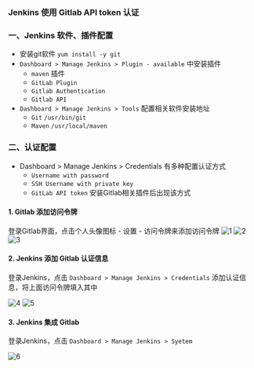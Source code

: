 ### Jenkins 使用 Gitlab API token 认证
### 一、Jenkins 软件、插件配置
* 安装git软件 `yum install -y git`
* `Dashboard > Manage Jenkins > Plugin - available` 中安装插件
  * `maven` 插件
  * `GitLab Plugin` 
  * `Gitlab Authentication` 
  * `Gitlab API` 
* `Dashboard > Manage Jenkins > Tools` 配置相关软件安装地址
  * `Git` `/usr/bin/git`
  * `Maven` `/usr/local/maven`

### 二、认证配置
* Dashboard > Manage Jenkins > Credentials 有多种配置认证方式
  * `Username with password`
  * `SSH Username with private key`
  * `GitLab API token` 安装Gitlab相关插件后出现该方式

#### 1. Gitlab 添加访问令牌
登录Gitlab界面，点击个人头像图标 - 设置 - 访问令牌来添加访问令牌
![1](https://fgq233.github.io/imgs/jenkins/001.jpg)
![2](https://fgq233.github.io/imgs/jenkins/002.jpg)
![3](https://fgq233.github.io/imgs/jenkins/003.jpg)


#### 2. Jenkins 添加 Gitlab 认证信息
登录Jenkins，点击 `Dashboard > Manage Jenkins > Credentials` 添加认证信息，将上面访问令牌填入其中

![4](https://fgq233.github.io/imgs/jenkins/004.jpg)
![5](https://fgq233.github.io/imgs/jenkins/005.jpg)

#### 3. Jenkins 集成 Gitlab
登录Jenkins，点击 `Dashboard > Manage Jenkins > Syetem`

![6](https://fgq233.github.io/imgs/jenkins/006.jpg)
